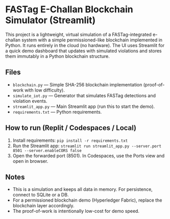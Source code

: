 # FASTag E-Challan Blockchain Simulator (Streamlit)

This project is a lightweight, virtual simulation of a FASTag-integrated e-challan system with
a simple permissioned-like blockchain implemented in Python. It runs entirely in the cloud (no hardware).
The UI uses Streamlit for a quick demo dashboard that updates with simulated violations and stores
them immutably in a Python blockchain structure.

## Files
- `blockchain.py` — Simple SHA-256 blockchain implementation (proof-of-work with low difficulty).
- `simulate_iot.py` — Generator that simulates FASTag detections and violation events.
- `streamlit_app.py` — Main Streamlit app (run this to start the demo).
- `requirements.txt` — Python requirements.

## How to run (Replit / Codespaces / Local)
1. Install requirements: `pip install -r requirements.txt`
2. Run the Streamlit app: `streamlit run streamlit_app.py --server.port 8501 --server.enableCORS false`
3. Open the forwarded port (8501). In Codespaces, use the Ports view and open in browser.

## Notes
- This is a simulation and keeps all data in memory. For persistence, connect to SQLite or a DB.
- For a permissioned blockchain demo (Hyperledger Fabric), replace the blockchain layer accordingly.
- The proof-of-work is intentionally low-cost for demo speed.
